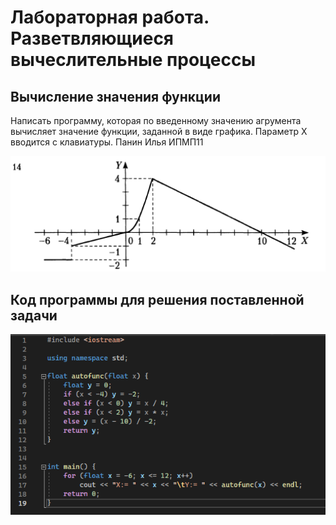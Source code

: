 # Лабораторная работа. Разветвляющиеся вычеслительные процессы
## Вычисление значения функции
Написать программу, которая по введенному значению агрумента вычисляет значение функции, заданной в виде графика. Параметр X вводится с клавиатуры. Панин Илья ИПМП11

![График функции](/graph.png)

## Код программы для решения поставленной задачи

![Код программы](/code.png)
